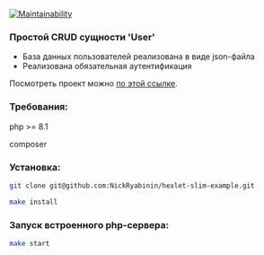 [![Maintainability](https://api.codeclimate.com/v1/badges/aa01c5bfd2bb67ec7009/maintainability)](https://codeclimate.com/github/NickRyabinin/hexlet-slim-example/maintainability)
### Простой CRUD сущности 'User'

* База данных пользователей реализована в виде json-файла
* Реализована обязательная аутентификация

Посмотреть проект можно [по этой ссылке](https://hexlet-slim-example-production-6644.up.railway.app/).

### Требования:
php >= 8.1

composer

### Установка:
```bash
git clone git@github.com:NickRyabinin/hexlet-slim-example.git

make install
```
### Запуск встроенного php-сервера:
```bash
make start
```